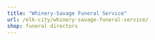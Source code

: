 ```yaml
---
title: "Whinery-Savage Funeral Service"
url: /elk-city/whinery-savage-funeral-service/
shop: funeral directors
---
```

